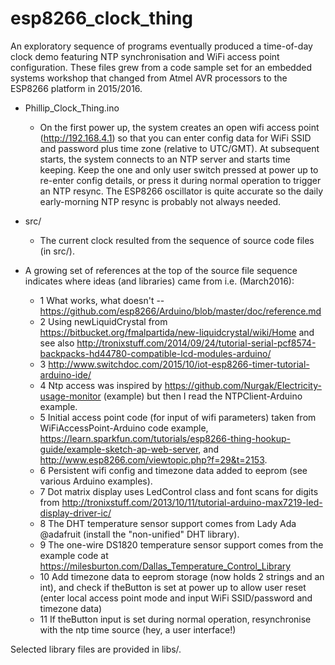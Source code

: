 # esp8266_clock_thing

An exploratory sequence of programs eventually produced a time-of-day clock demo featuring NTP synchronisation and WiFi access point configuration. These files grew from a code sample set for an embedded systems workshop that changed from Atmel AVR processors to the ESP8266 platform in 2015/2016.

* Phillip_Clock_Thing.ino
   - On the first power up, the system creates an open wifi access point (http://192.168.4.1) so that you can enter config data for WiFi SSID and password plus time zone (relative to UTC/GMT). At subsequent starts, the system connects to an NTP server and starts time keeping. Keep the one and only user switch pressed at power up to re-enter config details, or press it during normal operation to trigger an NTP resync. The ESP8266 oscillator is quite accurate so the daily early-morning NTP resync is probably not always needed. 

* src/
   - The current clock resulted from the sequence of source code files (in src/).

* A growing set of references at the top of the source file sequence indicates where ideas (and libraries) came from i.e. (March2016):
   - 1 What works, what doesn't -- https://github.com/esp8266/Arduino/blob/master/doc/reference.md
   - 2 Using newLiquidCrystal from https://bitbucket.org/fmalpartida/new-liquidcrystal/wiki/Home and see also http://tronixstuff.com/2014/09/24/tutorial-serial-pcf8574-backpacks-hd44780-compatible-lcd-modules-arduino/
   - 3 http://www.switchdoc.com/2015/10/iot-esp8266-timer-tutorial-arduino-ide/
   - 4 Ntp access was inspired by https://github.com/Nurgak/Electricity-usage-monitor (example) but then I read the NTPClient-Arduino example.
   - 5 Initial access point code (for input of wifi parameters) taken from  WiFiAccessPoint-Arduino code example, https://learn.sparkfun.com/tutorials/esp8266-thing-hookup-guide/example-sketch-ap-web-server, and http://www.esp8266.com/viewtopic.php?f=29&t=2153.
   - 6 Persistent wifi config and timezone data added to eeprom (see various Arduino examples).
   - 7 Dot matrix display uses LedControl class and font scans for digits from http://tronixstuff.com/2013/10/11/tutorial-arduino-max7219-led-display-driver-ic/
   - 8 The DHT temperature sensor support comes from Lady Ada @adafruit (install the "non-unified" DHT library).
   - 9 The one-wire DS1820 temperature sensor support comes from the example code at https://milesburton.com/Dallas_Temperature_Control_Library
   - 10 Add timezone data to eeprom storage (now holds 2 strings and an int), and check if theButton is set at power up to allow user reset (enter local access point mode and input WiFi SSID/password and timezone data)
   - 11 If theButton input is set during normal operation, resynchronise with the ntp time source (hey, a user interface!)

Selected library files are provided in libs/.
